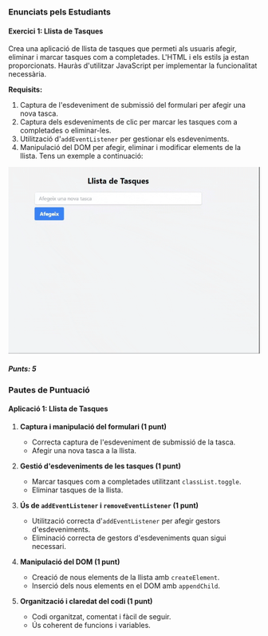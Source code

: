 ### Enunciats pels Estudiants

#### Exercici 1: Llista de Tasques

Crea una aplicació de llista de tasques que permeti als usuaris afegir, eliminar i marcar tasques com a completades. L'HTML i els estils ja estan proporcionats. Hauràs d'utilitzar JavaScript per implementar la funcionalitat necessària.

**Requisits:**

1. Captura de l'esdeveniment de submissió del formulari per afegir una nova tasca.
2. Captura dels esdeveniments de clic per marcar les tasques com a completades o eliminar-les.
3. Utilització d'`addEventListener` per gestionar els esdeveniments.
4. Manipulació del DOM per afegir, eliminar i modificar elements de la llista.
   Tens un exemple a continuació:

![Task List](./uf3_tasques.gif)

##### Punts: 5

### Pautes de Puntuació

#### Aplicació 1: Llista de Tasques

1. **Captura i manipulació del formulari (1 punt)**

   - Correcta captura de l'esdeveniment de submissió de la tasca.
   - Afegir una nova tasca a la llista.

2. **Gestió d'esdeveniments de les tasques (1 punt)**

   - Marcar tasques com a completades utilitzant `classList.toggle`.
   - Eliminar tasques de la llista.

3. **Ús de `addEventListener` i `removeEventListener` (1 punt)**

   - Utilització correcta d'`addEventListener` per afegir gestors d'esdeveniments.
   - Eliminació correcta de gestors d'esdeveniments quan sigui necessari.

4. **Manipulació del DOM (1 punt)**

   - Creació de nous elements de la llista amb `createElement`.
   - Inserció dels nous elements en el DOM amb `appendChild`.

5. **Organització i claredat del codi (1 punt)**
   - Codi organitzat, comentat i fàcil de seguir.
   - Ús coherent de funcions i variables.
